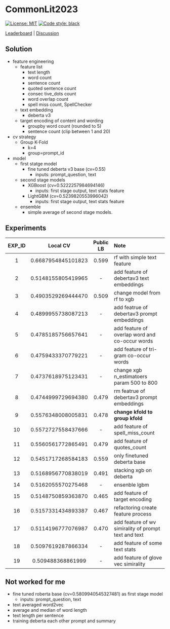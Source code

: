 # CommonLit2023

[![License: MIT](https://img.shields.io/badge/License-MIT-yellow.svg)](https://opensource.org/licenses/MIT)
[![Code style: black](https://img.shields.io/badge/code%20style-black-000000.svg)](https://github.com/psf/black)

[Leaderboard](https://www.kaggle.com/competitions/commonlit-evaluate-student-summaries/leaderboard) | [Discussion](https://www.kaggle.com/competitions/commonlit-evaluate-student-summaries/discussion?sort=published)

## Solution

- feature engineering
  - feature list
    - text length
    - word count
    - sentence count
    - quoted sentence count
    - consec tive_dots count
    - word overlap count
    - spell miss count, SpellChecker
  - text embedding
    - deberta v3
  - target encoding of content and wording
    - groupby word count (rounded to 5)
    - sentence count (clip between 1 and 20)
- cv strategy
  - Group K-Fold
    - k=4
    - group=prompt_id
- model
  - first statge model
    - fine tuned deberta v3 base (cv=0.55)
      - inputs: prompt_question, text
  - second stage models
    - XGBoost (cv=0.5222257984694146)
      - inputs: first stage output, text stats feature
    - LightGBM (cv=0.5239820553996042)
      - inputs: first stage output, text stats feature
  - ensemble
    - simple average of second stage models.

## Experiments

| EXP_ID | Local CV | Public LB | Note |
| :---: | :---: | :---: | :--- |
| 1 | 0.6687954845101823 | 0.599 | rf with simple text feature |
| 2 | 0.5148155805419965 | - | add feature of debertav3 text embeddings |
| 3 | 0.4903529269444470 | 0.509 | change model from rf to xgb |
| 4 | 0.4899955738087213 | - | add featrue of debertav3 prompt embeddings |
| 5 | 0.4785185756657641 | - | add feature of overlap word and co-occur words |
| 6 | 0.4759433370779221 | - | add feature of tri-gram co-occur words |
| 7 | 0.4737618975123431 | - | change xgb n_estimatoers param 500 to 800 |
| 8 | 0.4744999729694380 | 0.479 | rm featrue of debertav3 prompt embeddings |
| 9 | 0.5576348008005831 | 0.478 | **change kfold to group kfold** |
| 10 | 0.5572727558437666 | - | add feature of spell_miss_count |
| 11 | 0.5560561772865491 | 0.479 | add feature of quotes_count |
| 12 | 0.5451717268584183 | 0.559 | only finetuned deberta base |
| 13 | 0.5168956770838019 | 0.491 | stacking xgb on deberta |
| 14 | 0.5162055570275468 | - | ensenble lgbm |
| 15 | 0.5148750859363870 | 0.465 | add feature of target encoding |
| 16 | 0.5157331434893387 | 0.467 | refactoring create feature process |
| 17 | 0.5114196777076987 | 0.470 | add feature of wv simirality of prompt text and text |
| 18 | 0.5097619287866334 | - | add feature of some text stats |
| 19 | 0.509488368861999 | - | add feature of glove vec simirality |

## Not worked for me

- fine tuned roberta base (cv=0.5809940545327481) as first stage model
  - inputs: prompt_question, text
- text averaged word2vec
- average and median of word length
- text length per sentence
- training deberta each other prompt and summary
